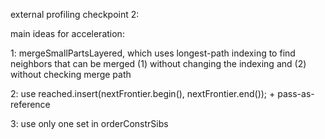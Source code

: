 external profiling checkpoint 2:

main ideas for acceleration:

1: mergeSmallPartsLayered, which uses longest-path indexing to find neighbors that can be merged (1) without changing the indexing and (2) without checking merge path

2: use reached.insert(nextFrontier.begin(), nextFrontier.end()); + pass-as-reference

3: use only one set in orderConstrSibs